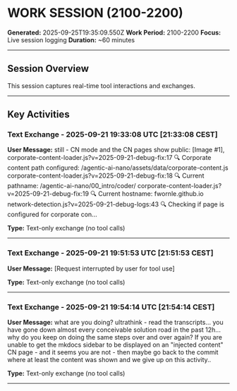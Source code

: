 # WORK SESSION (2100-2200)

**Generated:** 2025-09-25T19:35:09.550Z
**Work Period:** 2100-2200
**Focus:** Live session logging
**Duration:** ~60 minutes

---

## Session Overview

This session captures real-time tool interactions and exchanges.

---

## Key Activities

### Text Exchange - 2025-09-21 19:33:08 UTC [21:33:08 CEST]

**User Message:** still - CN mode and the CN pages show public: [Image #1], corporate-content-loader.js?v=2025-09-21-debug-fix:17 🔍 Corporate content path configured: /agentic-ai-nano/assets/data/corporate-content.js
corporate-content-loader.js?v=2025-09-21-debug-fix:18 🔍 Current pathname: /agentic-ai-nano/00_intro/coder/
corporate-content-loader.js?v=2025-09-21-debug-fix:19 🔍 Current hostname: fwornle.github.io
network-detection.js?v=2025-09-21-debug-logs:43 🔍 Checking if page is configured for corporate con...

**Type:** Text-only exchange (no tool calls)

---

### Text Exchange - 2025-09-21 19:51:53 UTC [21:51:53 CEST]

**User Message:** [Request interrupted by user for tool use]

**Type:** Text-only exchange (no tool calls)

---

### Text Exchange - 2025-09-21 19:54:14 UTC [21:54:14 CEST]

**User Message:** what are you doing? ultrathink - read the transcripts... you have gone down almost every conceivable solution road in the past 12h... why do you keep on doing the same steps over and over again? If you are unable to get the mkdocs sidebar to be displayed on an "injected content" CN page - and it seems you are not - then maybe go back to the commit where at least the content was shown and we give up on this activity..

**Type:** Text-only exchange (no tool calls)

---

